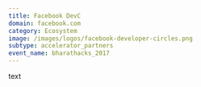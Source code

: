 ```yaml
---
title: Facebook DevC
domain: facebook.com
category: Ecosystem
image: /images/logos/facebook-developer-circles.png
subtype: accelerator_partners
event_name: bharathacks_2017
---
```


text